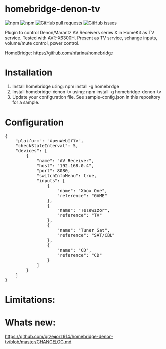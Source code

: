 # homebridge-denon-tv
[![npm](https://img.shields.io/npm/dt/homebridge-denon-tv.svg)](https://www.npmjs.com/package/homebridge-denon-tv) [![npm](https://img.shields.io/npm/v/homebridge-denon-tv.svg)](https://www.npmjs.com/package/homebridge-denon-tv) [![GitHub pull requests](https://img.shields.io/github/issues-pr/grzegorz914/homebridge-denon-tv.svg)](https://github.com/grzegorz914/homebridge-denon-tv/pulls)
[![GitHub issues](https://img.shields.io/github/issues/grzegorz914/homebridge-config-ui-x.svg)](https://github.com/grzegorz914/homebridge-denon-tv/issues)

Plugin to control Denon/Marantz AV Receivers series X in HomeKit as TV service.
Tested with AVR-X6300H.
Present as TV service, schange inputs, volume/mute control, power control.

HomeBridge: https://github.com/nfarina/homebridge

# Installation

1. Install homebridge using: npm install -g homebridge
2. Install homebridge-denon-tv using: npm install -g homebridge-denon-tv
3. Update your configuration file. See sample-config.json in this repository for a sample. 

# Configuration

 <pre>
{
    "platform": "OpenWebIfTv",
    "checkStateInterval": 5,
    "devices": [
        {
            "name": "AV Receiver",
            "host": "192.168.0.4",
            "port": 8080,
            "switchInfoMenu": true,
            "inputs": [
                {
                    "name": "Xbox One",
                    "reference": "GAME"
                },
                {
                    "name": "Telewizor",
                    "reference": "TV"
                },
                {
                    "name": "Tuner Sat",
                    "reference": "SAT/CBL"
                },
                {
                    "name": "CD",
                    "reference": "CD"
                }
            ]
        }
    ]
}
</pre>

# Limitations:

# Whats new:
https://github.com/grzegorz914/homebridge-denon-tv/blob/master/CHANGELOG.md

